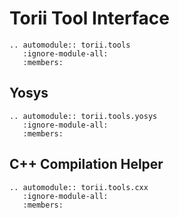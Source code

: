 # Torii Tool Interface

```{eval-rst}
.. automodule:: torii.tools
   :ignore-module-all:
   :members:
```

## Yosys

```{eval-rst}
.. automodule:: torii.tools.yosys
   :ignore-module-all:
   :members:
```

## C++ Compilation Helper

```{eval-rst}
.. automodule:: torii.tools.cxx
   :ignore-module-all:
   :members:
```
